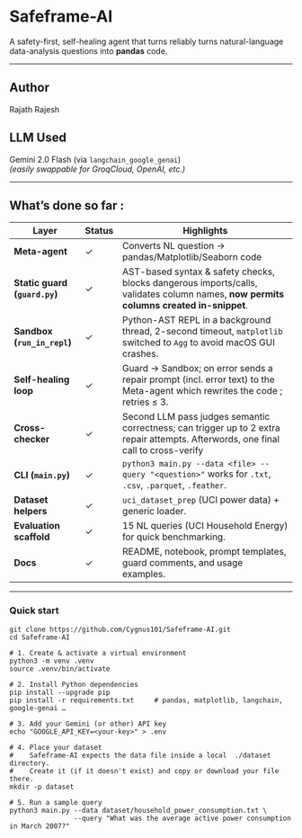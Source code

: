 # Safeframe-AI

A safety-first, self-healing agent that turns reliably turns natural-language data-analysis questions into **pandas** code.

---

## Author  
Rajath Rajesh

## LLM Used 
Gemini 2.0 Flash (via `langchain_google_genai`)  
*(easily swappable for GroqCloud, OpenAI, etc.)*

---

## What’s done so far :  

| Layer | Status | Highlights |
|-------|--------|------------|
| **Meta-agent** | ✓ | Converts NL question → pandas/Matplotlib/Seaborn code|
| **Static guard (`guard.py`)** | ✓ | AST-based syntax & safety checks, blocks dangerous imports/calls, validates column names, **now permits columns created in-snippet**. |
| **Sandbox (`run_in_repl`)** | ✓ | Python-AST REPL in a background thread, 2-second timeout, `matplotlib` switched to `Agg` to avoid macOS GUI crashes. |
| **Self-healing loop** | ✓ | Guard → Sandbox; on error sends a repair prompt (incl. error text) to the Meta-agent which rewrites the code ; retries ≤ 3. |
| **Cross-checker** | ✓ | Second LLM pass judges semantic correctness; can trigger up to 2 extra repair attempts. Afterwords, one final call to cross-verify |
| **CLI (`main.py`)** | ✓ | ```python3 main.py --data <file> --query "<question>"``` works for `.txt`, `.csv`, `.parquet`, `.feather`. |
| **Dataset helpers** | ✓ | `uci_dataset_prep` (UCI power data) + generic loader. |
| **Evaluation scaffold** | ✓ | 15 NL queries (UCI Household Energy) for quick benchmarking. |
| **Docs** | ✓ | README, notebook, prompt templates, guard comments, and usage examples. |

---

### Quick start

```bash# 0. Clone the repository
git clone https://github.com/Cygnus101/Safeframe-AI.git
cd Safeframe-AI

# 1. Create & activate a virtual environment
python3 -m venv .venv
source .venv/bin/activate

# 2. Install Python dependencies
pip install --upgrade pip
pip install -r requirements.txt     # pandas, matplotlib, langchain, google-genai …

# 3. Add your Gemini (or other) API key
echo "GOOGLE_API_KEY=<your-key>" > .env

# 4. Place your dataset
#    Safeframe-AI expects the data file inside a local  ./dataset  directory.
#    Create it (if it doesn't exist) and copy or download your file there.
mkdir -p dataset

# 5. Run a sample query
python3 main.py --data dataset/household_power_consumption.txt \
                --query "What was the average active power consumption in March 2007?"
